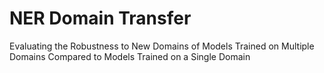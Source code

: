 # NER Domain Transfer
Evaluating the Robustness to New Domains of Models Trained on Multiple Domains Compared to Models Trained on a Single Domain 
